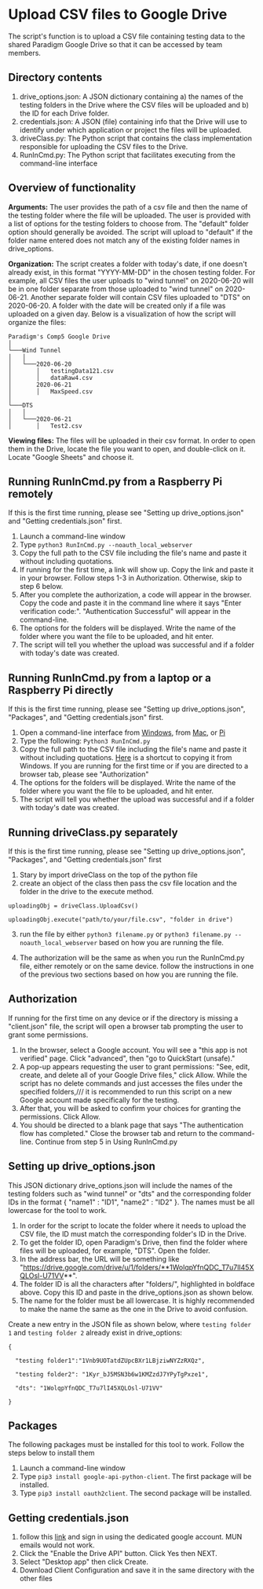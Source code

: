 # Upload CSV files to Google Drive

The script's function is to upload a CSV file containing testing data to the shared Paradigm Google Drive so that it can be accessed by team members.


## Directory contents
1. drive_options.json: A JSON dictionary containing a) the names of the testing folders in the Drive where the CSV files will
be uploaded and b) the ID for each Drive folder.
2. credentials.json: A JSON (file) containing info that the Drive will use to identify under which application or project the files will be uploaded.
3. driveClass.py: The Python script that contains the class implementation responsible for uploading the CSV files to the Drive.
4. RunInCmd.py: The Python script that facilitates executing from the command-line interface

## Overview of functionality
**Arguments:** The user provides the path of a csv file and then the name of the testing folder where the file will be uploaded. The user is provided with a list of options for the testing folders to choose from. The "default" folder option should generally be avoided. The script will upload to "default" if the folder name entered does not match any of the existing folder names in drive_options.

**Organization:**
The script creates a folder with today's date, if one doesn't already exist, in this format
"YYYY-MM-DD" in the chosen testing folder.
For example, all CSV files the user uploads to "wind tunnel" on 2020-06-20 will be in one folder separate from those uploaded to "wind tunnel" on 
2020-06-21. Another separate folder will contain CSV files uploaded to "DTS" on 2020-06-20. A folder with the date will be created only if a file was uploaded on a given day. Below is a visualization of how the script will organize the files:
```
Paradigm's Comp5 Google Drive   
│
└───Wind Tunnel
│   │
│   └───2020-06-20
│       │   testingData121.csv
│       │   dataRaw4.csv
│       2020-06-21
│       │   MaxSpeed.csv
│   
└───DTS
│   │
│   └───2020-06-21
│       │   Test2.csv
```

**Viewing files:** The files will be uploaded in their csv format. In order to open them in the Drive, locate the file you want to open, and double-click on it. Locate "Google Sheets" and choose it.

## Running RunInCmd.py from a Raspberry Pi remotely
If this is the first time running, please see "Setting up drive_options.json" and "Getting credentials.json" first.
1. Launch a command-line window
2. Type ```python3 RunInCmd.py --noauth_local_webserver```
3. Copy the full path to the CSV file including the file's name and paste it without including quotations.
4. If running for the first time, a link will show up. Copy the link and paste it in your browser. Follow steps 1-3 in Authorization. Otherwise, skip to step 6 below.
5. After you complete the authorization, a code will appear in the browser. Copy the code and paste it in the command line where it says "Enter verification code:". "Authentication Successful" will appear in the command-line.
6. The options for the folders will be displayed. Write the name of the folder where you want the file to be uploaded, and hit enter.
7. The script will tell you whether the upload was successful and if a folder with today's date was created.


## Running RunInCmd.py from a laptop or a Raspberry Pi directly
If this is the first time running, please see "Setting up drive_options.json", "Packages", and "Getting credentials.json" first.
1. Open a command-line interface from [Windows](https://www.howtogeek.com/235101/10-ways-to-open-the-command-prompt-in-windows-10/), from [Mac](https://www.wikihow.com/Get-to-the-Command-Line-on-a-Mac), or [Pi](https://www.raspberrypi.org/documentation/usage/terminal/)
2. Type the following: ```Python3 RunInCmd.py```
3. Copy the full path to the CSV file including the file's name and paste it without including quotations. [Here](https://www.pcworld.com/article/251406/windows-tips-copy-a-file-path-show-or-hide-extensions.html) is a shortcut to copying it from Windows. If you are running for the first time or if you are directed to a browser tab, please see "Authorization"
4. The options for the folders will be displayed. Write the name of the folder where you want the file to be uploaded, and hit enter. 
5. The script will tell you whether the upload was successful and if a folder with today's date was created.


## Running driveClass.py separately
If this is the first time running, please see "Setting up drive_options.json", "Packages", and "Getting credentials.json" first
1. Stary by import driveClass on the top of the python file
2. create an object of the class then pass the csv file location and the folder in the drive to the execute method.


```
uploadingObj = driveClass.UploadCsv() 

uploadingObj.execute("path/to/your/file.csv", "folder in drive")
```
3. run the file by either ```python3 filename.py``` or ```python3 filename.py --noauth_local_webserver``` based on how you are running the file.

3. The authorization will be the same as when you run the RunInCmd.py file, either remotely or on the same device. follow the instructions in one of the previous two sections based on how you are running the file.


## Authorization
If running for the first time on any device or if the directory is missing a "client.json" file, the script will open a browser tab prompting the user to grant some permissions. 
1. In the browser, select a Google account. You will see a "this app is not verified" page. Click "advanced", then "go to QuickStart (unsafe)."
2. A pop-up appears requesting the user to grant permissions: "See, edit, create, and delete all of your Google Drive files," click Allow. While the script has no delete commands and just accesses the files under the specified folders,/// it is recommended to run this script on a new Google account made specifically for the testing.
3. After that, you will be asked to confirm your choices for granting the permissions. Click Allow.
4. You should be directed to a blank page that says "The authentication flow has completed." Close the browser tab and return to the command-line. Continue from step 5 in Using RunInCmd.py

## Setting up drive_options.json
This JSON dictionary drive_options.json will include the names of the testing folders such as "wind tunnel" or "dts" and the corresponding folder IDs in the format { "name1" : "ID1", "name2" : "ID2" }. The names must be all lowercase for the tool to work.

1. In order for the script to locate the folder where it needs to upload the CSV file, the ID must match the corresponding folder's ID in the Drive.
2. To get the folder ID, open Paradigm's Drive, then find the folder where files will be uploaded, for example, "DTS". Open the folder.
3. In the address bar, the URL will be something like "https://drive.google.com/drive/u/1/folders/**1WolqpYfnQDC_T7u7lI45XQLOsl-U71VV**".
4. The folder ID is all the characters after "folders/", highlighted in boldface above. Copy this ID and paste in the drive_options.json as shown below.
5. The name for the folder must be all lowercase. It is highly recommended to make the name the same as the one in the Drive to avoid confusion.

Create a new entry in the JSON file as shown below, where ```testing folder 1``` and ```testing folder 2``` already exist in drive_options:
```
{

  "testing folder1":"1Vnb9UOTatdZUpcBXr1LBjziwNYZzRXQz",

  "testing folder2": "1Kyr_bJ5MSN3b6w1KMZzdJ7YPyTgPxze1",

  "dts": "1WolqpYfnQDC_T7u7lI45XQLOsl-U71VV"

}
```
## Packages
The following packages must be installed for this tool to work. Follow the steps below to install them
1. Launch a command-line window
2. Type ```pip3 install google-api-python-client```. The first package will be installed.
3. Type ```pip3 install oauth2client```. The second package will be installed.

## Getting credentials.json 
1. follow this [link](https://developers.google.com/drive/api/v3/quickstart/python?) and sign in using the dedicated google account. MUN emails would not work.
2. Click the "Enable the Drive API" button. Click Yes then NEXT.
3. Select "Desktop app" then click Create.
4. Download Client Configuration and save it in the same directory with the other files

